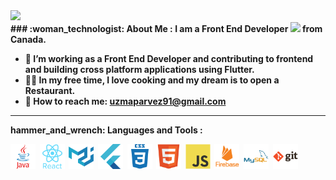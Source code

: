 <div id="header" align="right-center">
  <img src="https://media.giphy.com/media/579gW9cJf3mqPTTg7G/giphy.gif" width="100"/>
</div>
<b>### :woman_technologist: About Me :<b>
<b>I am a Front End Developer<b> <img src="https://media.giphy.com/media/WUlplcMpOCEmTGBtBW/giphy.gif" width="30"> from Canada.
  
  - 🔭 I’m working as a Front End Developer and contributing to frontend and  building cross platform applications using Flutter.
  - 👩‍🍳 In my free time, I love cooking and my dream is to open a Restaurant.
  - 📧 How to reach me: uzmaparvez91@gmail.com
  ---
 <b>hammer_and_wrench: Languages and Tools :<b>
  <div>
   <img src="https://github.com/devicons/devicon/blob/master/icons/java/java-original-wordmark.svg" title="Java" alt="Java" width="40" height="40"/>&nbsp;
  <img src="https://github.com/devicons/devicon/blob/master/icons/react/react-original-wordmark.svg" title="React" alt="React" width="40" height="40"/>&nbsp;
  <img src="https://github.com/devicons/devicon/blob/master/icons/materialui/materialui-original.svg" title="Material UI" alt="Material UI" width="40" height="40"/>&nbsp;
  <img src="https://github.com/devicons/devicon/blob/master/icons/flutter/flutter-original.svg" title="Flutter" alt="Flutter" width="40" height="40"/>&nbsp;
  <img src="https://github.com/devicons/devicon/blob/master/icons/css3/css3-plain-wordmark.svg"  title="CSS3" alt="CSS" width="40" height="40"/>&nbsp;
  <img src="https://github.com/devicons/devicon/blob/master/icons/html5/html5-original.svg" title="HTML5" alt="HTML" width="40" height="40"/>&nbsp;
  <img src="https://github.com/devicons/devicon/blob/master/icons/javascript/javascript-original.svg" title="JavaScript" alt="JavaScript" width="40" height="40"/>&nbsp;
  <img src="https://github.com/devicons/devicon/blob/master/icons/firebase/firebase-plain-wordmark.svg" title="Firebase" alt="Firebase" width="40" height="40"/>&nbsp;
  <img src="https://github.com/devicons/devicon/blob/master/icons/mysql/mysql-original-wordmark.svg" title="MySQL"  alt="MySQL" width="40" height="40"/>&nbsp;
  <img src="https://github.com/devicons/devicon/blob/master/icons/git/git-original-wordmark.svg" title="Git" **alt="Git" width="40" height="40"/>
  </div>
